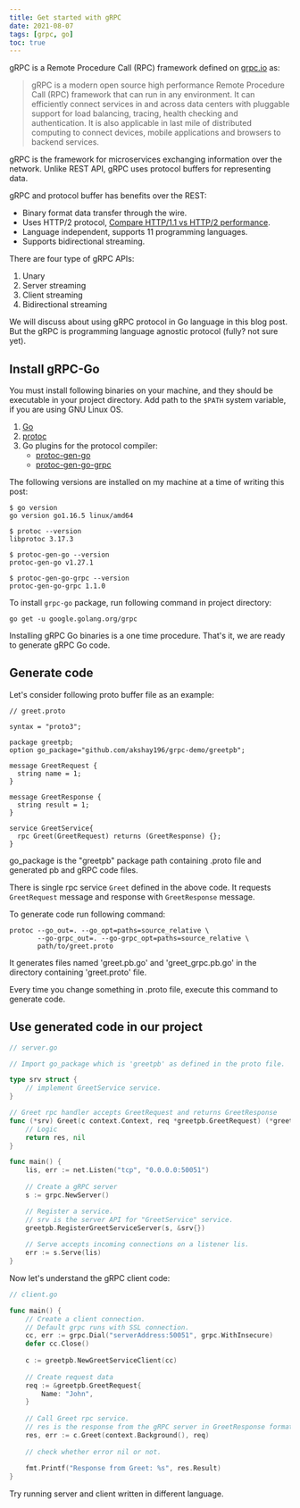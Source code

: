 ```yaml
---
title: Get started with gRPC
date: 2021-08-07
tags: [grpc, go]
toc: true
---
```


<!-- ToC -->
<!--  - Introduction to gRPC -->
<!--  - Benefits -->
<!--  - Four types of API in gRPC -->
<!--  - Installation for gRPC-Go -->
<!--  - Generate code -->
<!--  - gRPC Boilerplate code -->

gRPC is a Remote Procedure Call (RPC) framework defined on
[grpc.io](https://grpc.io) as:

> gRPC is a modern open source high performance Remote Procedure Call
> (RPC) framework that can run in any environment. It can efficiently
> connect services in and across data centers with pluggable support
> for load balancing, tracing, health checking and authentication. It
> is also applicable in last mile of distributed computing to connect
> devices, mobile applications and browsers to backend services.

gRPC is the framework for microservices exchanging information over
the network. Unlike REST API, gRPC uses protocol buffers for
representing data.

gRPC and protocol buffer has benefits over the REST:

- Binary format data transfer through the wire.
- Uses HTTP/2 protocol, [Compare HTTP/1.1 vs HTTP/2
  performance](https://imagekit.io/blog/http2-vs-http1-performance/).
- Language independent, supports 11 programming languages.
- Supports bidirectional streaming.

There are four type of gRPC APIs:

  1. Unary
  2. Server streaming
  3. Client streaming
  4. Bidirectional streaming

We will discuss about using gRPC protocol in Go language in this blog
post. But the gRPC is programming language agnostic protocol (fully?
not sure yet).

## Install gRPC-Go

You must install following binaries on your machine, and they should
be executable in your project directory.  Add path to the `$PATH`
system variable, if you are using GNU Linux OS.

  1. [Go](https://golang.org/doc/install)
  2. [protoc](https://grpc.io/docs/protoc-installation/)
  3. Go plugins for the protocol compiler:
     - [protoc-gen-go](https://pkg.go.dev/google.golang.org/protobuf/cmd/protoc-gen-go)
     - [protoc-gen-go-grpc](https://pkg.go.dev/google.golang.org/grpc/cmd/protoc-gen-go-grpc)
     
The following versions are installed on my machine at a time of
writing this post:

```
$ go version
go version go1.16.5 linux/amd64

$ protoc --version
libprotoc 3.17.3

$ protoc-gen-go --version
protoc-gen-go v1.27.1

$ protoc-gen-go-grpc --version
protoc-gen-go-grpc 1.1.0
```

To install `grpc-go` package, run following command in project
directory:

```
go get -u google.golang.org/grpc
```

Installing gRPC Go binaries is a one time procedure. That's it, we are
ready to generate gRPC Go code.

## Generate code

Let's consider following proto buffer file as an example:

```
// greet.proto

syntax = "proto3";

package greetpb;
option go_package="github.com/akshay196/grpc-demo/greetpb";

message GreetRequest {
  string name = 1;
}

message GreetResponse {
  string result = 1;
}

service GreetService{
  rpc Greet(GreetRequest) returns (GreetResponse) {};
}
```

go_package is the "greetpb" package path containing .proto file and
generated pb and gRPC code files.

There is single rpc service `Greet` defined in the above code. It
requests `GreetRequest` message and response with `GreetResponse`
message.

To generate code run following command:

```
protoc --go_out=. --go_opt=paths=source_relative \
       --go-grpc_out=. --go-grpc_opt=paths=source_relative \
       path/to/greet.proto
```

It generates files named 'greet.pb.go' and 'greet_grpc.pb.go' in the
directory containing 'greet.proto' file.

Every time you change something in .proto file, execute this command
to generate code.


## Use generated code in our project

```go
// server.go

// Import go_package which is 'greetpb' as defined in the proto file.

type srv struct {
    // implement GreetService service.
}

// Greet rpc handler accepts GreetRequest and returns GreetResponse
func (*srv) Greet(c context.Context, req *greetpb.GreetRequest) (*greetpb.GreetResponse, error) {
    // Logic
    return res, nil
}

func main() {
    lis, err := net.Listen("tcp", "0.0.0.0:50051")
    
    // Create a gRPC server
    s := grpc.NewServer()

    // Register a service.
    // srv is the server API for "GreetService" service.
    greetpb.RegisterGreetServiceServer(s, &srv{})
    
    // Serve accepts incoming connections on a listener lis.
    err := s.Serve(lis)
}
```

Now let's understand the gRPC client code:

```go
// client.go

func main() {
    // Create a client connection.
    // Default grpc runs with SSL connection.
    cc, err := grpc.Dial("serverAddress:50051", grpc.WithInsecure)
    defer cc.Close()
    
    c := greetpb.NewGreetServiceClient(cc)
    
    // Create request data
    req := &greetpb.GreetRequest{
        Name: "John",
    }
    
    // Call Greet rpc service.
    // res is the response from the gRPC server in GreetResponse format.
    res, err := c.Greet(context.Background(), req)
    
    // check whether error nil or not.
    
    fmt.Printf("Response from Greet: %s", res.Result)
}
```

Try running server and client written in different language.
